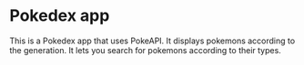 # Pokedex app

This is a Pokedex app that uses PokeAPI. It displays pokemons according to the generation. It lets you search for pokemons according to their types.
